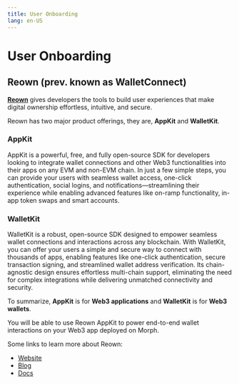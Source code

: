 ```yaml
---
title: User Onboarding
lang: en-US
---
```


# User Onboarding

## Reown (prev. known as WalletConnect)

**[Reown](https://reown.com/?utm_source=morph&utm_medium=docs&utm_campaign=backlinks)** gives developers the tools to build user experiences that make digital ownership effortless, intuitive, and secure.

Reown has two major product offerings, they are, **AppKit** and **WalletKit**.

### AppKit

AppKit is a powerful, free, and fully open-source SDK for developers looking to integrate wallet connections and other Web3 functionalities into their apps on any EVM and non-EVM chain. In just a few simple steps, you can provide your users with seamless wallet access, one-click authentication, social logins, and notifications—streamlining their experience while enabling advanced features like on-ramp functionality, in-app token swaps and smart accounts.

### WalletKit
WalletKit is a robust, open-source SDK designed to empower seamless wallet connections and interactions across any blockchain. With WalletKit, you can offer your users a simple and secure way to connect with thousands of apps, enabling features like one-click authentication, secure transaction signing, and streamlined wallet address verification. Its chain-agnostic design ensures effortless multi-chain support, eliminating the need for complex integrations while delivering unmatched connectivity and security.

To summarize, **AppKit** is for **Web3 applications** and **WalletKit** is for **Web3 wallets**.

You will be able to use Reown AppKit to power end-to-end wallet interactions on your Web3 app deployed on Morph.

Some links to learn more about Reown:
- [Website](https://reown.com/?utm_source=morph&utm_medium=docs&utm_campaign=backlinks)
- [Blog](https://reown.com/blog?utm_source=morph&utm_medium=docs&utm_campaign=backlinks)
- [Docs](https://docs.reown.com/?utm_source=morph&utm_medium=docs&utm_campaign=backlinks)
